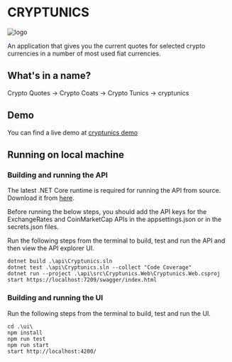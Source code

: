 # CRYPTUNICS

![logo](https://cryptunicsst.z6.web.core.windows.net/assets/logo.png)

An application that gives you the current quotes for selected crypto currencies in a number of most used fiat currencies. 

## What's in a name?

Crypto Quotes -> Crypto Coats -> Crypto Tunics -> cryptunics

## Demo

You can find a live demo at [cryptunics demo](https://cryptunicsst.z6.web.core.windows.net/)

## Running on local machine

### Building and running the API

The latest .NET Core runtime is required for running the API from source. Download it from [here](https://dotnet.microsoft.com/en-us/download).

Before running the below steps, you should add the API keys for the ExchangeRates and CoinMarketCap APIs in the appsettings.json or in the secrets.json files.

Run the following steps from the terminal to build, test and run the API and then view the API explorer UI. 

```
dotnet build .\api\Cryptunics.sln
dotnet test .\api\Cryptunics.sln --collect "Code Coverage"
dotnet run --project .\api\src\Cryptunics.Web\Cryptunics.Web.csproj
start https://localhost:7209/swagger/index.html
```

### Building and running the UI

Run the following steps from the terminal to build, test and run the UI.

```
cd .\ui\
npm install
npm run test
npm run start
start http://localhost:4200/
```
